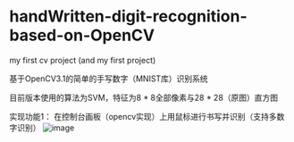 # handWritten-digit-recognition-based-on-OpenCV
my first cv project (and my first project)

基于OpenCV3.1的简单的手写数字（MNIST库）识别系统

目前版本使用的算法为SVM，特征为8 * 8全部像素与28 * 28（原图）直方图

实现功能1：
    在控制台画板（opencv实现）上用鼠标进行书写并识别（支持多数字识别）
    ![image](https://github.com/wkroach/handWritten-digit-recognition-based-on-OpenCV/blob/master/resources/showImage.jpg)

